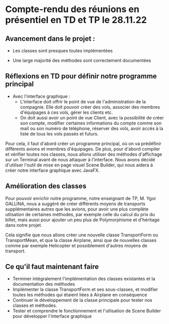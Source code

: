# Compte-rendu des réunions en présentiel en TD et TP le 28.11.22

## Avancement dans le projet :

* Les classes sont presques toutes implémentées

* Une large majorité des méthodes sont correctement documentées

## Réflexions en TD pour définir notre programme principal

* Avec l'interface graphique :
    - L'interface doit offrir le point de vue de l'administration de la compagnie. Elle doit pouvoir créer des vols, associer des membres d'équipages à ces vols, gérer les clients etc.
    - On doit aussi avoir un point de vue Client, avec la possibilité de créer son compte, modifier certaines informations du compte comme son mail ou son numéro de téléphone, réserver des vols, avoir accès à la liste de tous les vols passés et futurs.


Pour cela, il faut d'abord créer un programme principal, où on va prédéfinir différents avions et membres d'équipages. De plus, pour d'abord compiler et vérifier toutes nos classes, nous allons utiliser des méthodes d'affichage sur un Terminal avant de nous attaquer à l'interface.
Nous avons décidé d'utiliser l'outil de mise en page visuel Scene Builder, qui nous aidera à créer notre interface graphique avec JavaFX.

## Amélioration des classes

Pour pouvoir enrichir notre programme, notre enseignant de TP, M. Ygor GALLINA, nous a suggéré de créer différents moyens de transports supplémentaires autres que les avions, pour avoir une plus complète utlisation de certaines méthodes, par exemple celle du calcul du prix du billet, mais aussi pour ajouter un peu plus de Polymorphisme et d'héritage dans notre projet.

Cela signifie que nous allons créer une nouvelle classe TransportForm ou TransportMean, et que la classe Airplane, ainsi que de nouvelles classes comme par exemple Helicopter et possiblement d'autres moyens de transport.

## Ce qu'il faut maintenant faire

* Terminer intégralement l'implémentation des classes existantes et la documentation des méthodes
* Implémenter la classe TransportForm et ses sous-classes, et modifier toutes les méthodes qui étaient liées à Airplane en conséquence
* Continuer le développement de la classe principale pour tester nos classes et méthodes.
* Tester et comprendre le fonctionnement et l'utlisation de Scene Builder pour développer l'interface graphique
